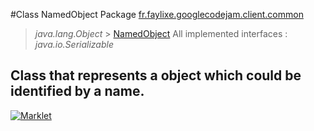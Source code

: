 #Class NamedObject
Package [fr.faylixe.googlecodejam.client.common](README.md)<br>

> *java.lang.Object* > [NamedObject](NamedObject.md)
All implemented interfaces :
> *java.io.Serializable*

Class that represents a object which
 could be identified by a name.
---

[![Marklet](https://img.shields.io/badge/Generated%20by-Marklet-green.svg)](https://github.com/Faylixe/marklet)
